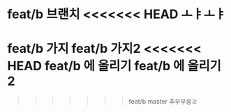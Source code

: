 feat/b 브랜치
<<<<<<< HEAD
ㅗㅑㅗㅑ
=======
feat/b 가지
feat/b 가지2
<<<<<<< HEAD
feat/b 에 올리기
feat/b 에 올리기 2
=======
>>>>>>> feat/b
>>>>>>> master
추우우웅ㄹ